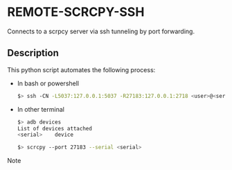 # REMOTE-SCRCPY-SSH

Connects to a scrpcy server via ssh tunneling by port forwarding.

## Description
This python script automates the following process:

* In bash or powershell
    ```bash
    $> ssh -CN -L5037:127.0.0.1:5037 -R27183:127.0.0.1:2718 <user>@<server-IP>
    ```
* In other terminal
    ```bash
    $> adb devices
    List of devices attached
    <serial>	device

    $> scrcpy --port 27183 --serial <serial>
    ```

> [!NOTE]
> 



